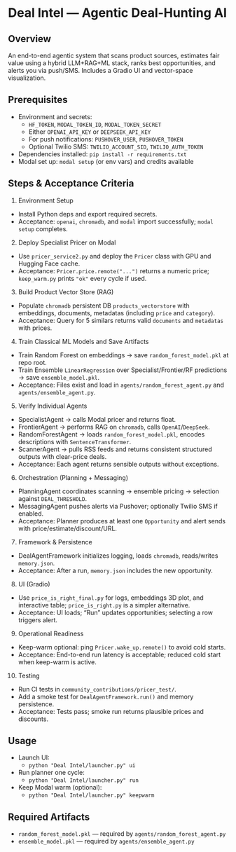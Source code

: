 # Deal Intel — Agentic Deal-Hunting AI

## Overview
An end-to-end agentic system that scans product sources, estimates fair value using a hybrid LLM+RAG+ML stack, ranks best opportunities, and alerts you via push/SMS. Includes a Gradio UI and vector-space visualization.

## Prerequisites
- Environment and secrets:
  - `HF_TOKEN`, `MODAL_TOKEN_ID`, `MODAL_TOKEN_SECRET`
  - Either `OPENAI_API_KEY` or `DEEPSEEK_API_KEY`
  - For push notifications: `PUSHOVER_USER`, `PUSHOVER_TOKEN`
  - Optional Twilio SMS: `TWILIO_ACCOUNT_SID`, `TWILIO_AUTH_TOKEN`
- Dependencies installed: `pip install -r requirements.txt`
- Modal set up: `modal setup` (or env vars) and credits available

## Steps & Acceptance Criteria

1) Environment Setup
- Install Python deps and export required secrets.
- Acceptance: `openai`, `chromadb`, and `modal` import successfully; `modal setup` completes.

2) Deploy Specialist Pricer on Modal
- Use `pricer_service2.py` and deploy the `Pricer` class with GPU and Hugging Face cache.
- Acceptance: `Pricer.price.remote("...")` returns a numeric price; `keep_warm.py` prints `"ok"` every cycle if used.

3) Build Product Vector Store (RAG)
- Populate `chromadb` persistent DB `products_vectorstore` with embeddings, documents, metadatas (including `price` and `category`).
- Acceptance: Query for 5 similars returns valid `documents` and `metadatas` with prices.

4) Train Classical ML Models and Save Artifacts
- Train Random Forest on embeddings → save `random_forest_model.pkl` at repo root.
- Train Ensemble `LinearRegression` over Specialist/Frontier/RF predictions → save `ensemble_model.pkl`.
- Acceptance: Files exist and load in `agents/random_forest_agent.py` and `agents/ensemble_agent.py`.

5) Verify Individual Agents
- SpecialistAgent → calls Modal pricer and returns float.
- FrontierAgent → performs RAG on `chromadb`, calls `OpenAI`/`DeepSeek`.
- RandomForestAgent → loads `random_forest_model.pkl`, encodes descriptions with `SentenceTransformer`.
- ScannerAgent → pulls RSS feeds and returns consistent structured outputs with clear-price deals.
- Acceptance: Each agent returns sensible outputs without exceptions.

6) Orchestration (Planning + Messaging)
- PlanningAgent coordinates scanning → ensemble pricing → selection against `DEAL_THRESHOLD`.
- MessagingAgent pushes alerts via Pushover; optionally Twilio SMS if enabled.
- Acceptance: Planner produces at least one `Opportunity` and alert sends with price/estimate/discount/URL.

7) Framework & Persistence
- DealAgentFramework initializes logging, loads `chromadb`, reads/writes `memory.json`.
- Acceptance: After a run, `memory.json` includes the new opportunity.

8) UI (Gradio)
- Use `price_is_right_final.py` for logs, embeddings 3D plot, and interactive table; `price_is_right.py` is a simpler alternative.
- Acceptance: UI loads; “Run” updates opportunities; selecting a row triggers alert.

9) Operational Readiness
- Keep-warm optional: ping `Pricer.wake_up.remote()` to avoid cold starts.
- Acceptance: End-to-end run latency is acceptable; reduced cold start when keep-warm is active.

10) Testing
- Run CI tests in `community_contributions/pricer_test/`.
- Add a smoke test for `DealAgentFramework.run()` and memory persistence.
- Acceptance: Tests pass; smoke run returns plausible prices and discounts.

## Usage

- Launch UI:
  - `python "Deal Intel/launcher.py" ui`
- Run planner one cycle:
  - `python "Deal Intel/launcher.py" run`
- Keep Modal warm (optional):
  - `python "Deal Intel/launcher.py" keepwarm`

## Required Artifacts
- `random_forest_model.pkl` — required by `agents/random_forest_agent.py`
- `ensemble_model.pkl` — required by `agents/ensemble_agent.py`